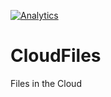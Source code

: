 [![Analytics](https://myproj8-371318.appspot.com/UA-90998288-1/insert/any/path?pixel)](https://github.com/AkaEra/ga-beacon)

# CloudFiles
Files in the Cloud
